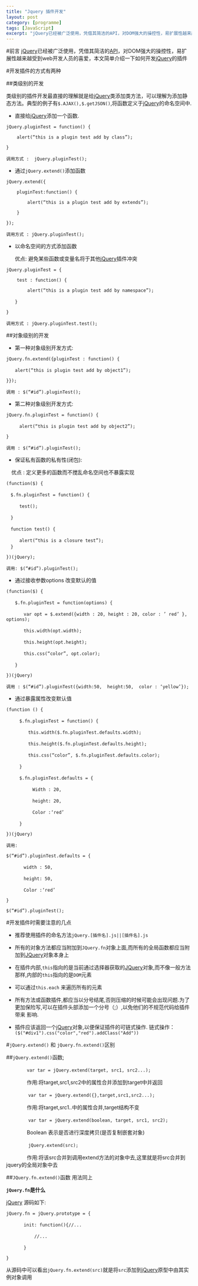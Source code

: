 ```yaml
---
title: "Jquery 插件开发"
layout: post
category: [programme]
tags: [JavaScript]
excerpt: "jQuery已经被广泛使用，凭借其简洁的API，对DOM强大的操控性，易扩展性越来越受到web开发人员的喜爱。本文简单介绍一下如何开发jQuery的插件"
---
```


#前言
[jQuery]已经被广泛使用，凭借其简洁的[API]，对DOM强大的操控性，易扩展性越来越受到web开发人员的喜爱，本文简单介绍一下如何开发[jQuery]的插件

#开发插件的方式有两种

##类级别的开发

类级别的插件开发最直接的理解就是给[jQuery]类添加类方法，可以理解为添加静态方法。典型的例子有`$.AJAX(),$.getJSON()`,将函数定义于[jQuery]的命名空间中.

*  直接给[jQuery]添加一个函数.

```
jQuery.pluginTest = function() {

	alert(“this is a plugin test add by class”);

}

调用方式 :  jQuery.pluginTest();
```


*  通过`jQuery.extend()`添加函数

```
jQuery.extend({

	pluginTest:function() {

		alert(“this is a plugin test add by extends”);

	}

});

调用方式 : jQuery.pluginTest();
```


*  以命名空间的方式添加函数

	优点: 避免某些函数或变量名将于其他[jQuery]插件冲突

```
jQuery.pluginTest = {

	test : function() {

		alert(“this is a plugin test add by namespace”);

　　}

}

调用方式 : jQuery.pluginTest.test();
```

##对象级别的开发

* 第一种对象级别开发方式:

```
jQuery.fn.extend({pluginTest : function() {

　　alert(“this is plugin test add by object1”);

}});

调用 : $(“#id”).pluginTest();
```

* 第二种对象级别开发方式:

```
jQuery.fn.pluginTest = function() {

　　　alert(“this is plugin test add by object2”);

}

调用 : $(“#id”).pluginTest();
```

* 保证私有函数的私有性(闭包):

　优点 : 定义更多的函数而不搅乱命名空间也不暴露实现

```
(function($) {

　$.fn.pluginTest = function() {

　　　test();

　}

　function test() {

　　　alert(“this is a closure test”);
　}

})(jQuery);

调用: $(“#id”).pluginTest();
```

* 通过接收参数options 改变默认的值

```
(function($) {

　　$.fn.pluginTest = function(options) {

　　　　var opt = $.extend({width : 20, height : 20, color : ’ red’ }, options);

　　　　this.width(opt.width);

　　　　this.height(opt.height);

　　　　this.css(“color”, opt.color);

　　}

})(jQuery)

调用 : $(“#id”).pluginTest({width:50,  height:50,  color : ‘yellow’});
```

* 通过暴露属性改变默认值

```
(function () {

　　　$.fn.pluginTest = function() {

　　　　　this.width($.fn.pluginTest.defaults.width);

　　　　　this.height($.fn.pluginTest.defaults.height);

　　　　　this.css(“color”, $.fn.pluginTest.defaults.color);

　　　}

　　　$.fn.pluginTest.defaults = {

　　　　　　Width : 20,

　　　　　　height: 20,

　　　　　　Color :‘red’ 

　　　}

})(jQuery)

调用: 

$(“#id”).pluginTest.defaults = {

　　　　width : 50,

　　　　height: 50,

　　　　Color :‘red’

}

$(“#id”).pluginTest();
```
 

 

#开发插件时需要注意的几点

* 推荐使用插件的命名方法`jQuery.[插件名].js||[插件名].js`

* 所有的对象方法都应当附加到`JQuery.fn`对象上面,而所有的全局函数都应当附加到[JQuery]对象本身上

* 在插件内部,`this`指向的是当前通过选择器获取的[JQuery]对象,而不像一般方法那样,内部的`this`指向的是`DOM`元素

* 可以通过`this.each` 来遍历所有的元素 

* 所有方法或函数插件,都应当以分号结尾,否则压缩的时候可能会出现问题.为了更加保险写,可以在插件头部添加一个分号（;）,以免他们的不规范代码给插件带来 影响.

* 插件应该返回一个[jQuery]对象,以便保证插件的可链式操作. 链式操作：`($("#div1").css("color","red").addClass("Add"))`

 

 

#`jQuery.extend()` 和 `jQuery.fn.extend()`区别

##`jQuery.extend()`函数;

　　　　``var tar = jQuery.extend(target, src1, src2...);``

　　　　作用:将target,src1,src2中的属性合并添加到target中并返回

　　　　
		``var tar = jQuery.extend({},target,src1,src2...);``

　　　　作用:将target,src1..中的属性合并,target结构不变

　　　　
		``var tar = jQuery.extend(boolean, target, src1, src2);``

　　　　Boolean 表示是否进行深度拷贝(是否复制嵌套对象)

　　　　
		``jQuery.extend(src);``

　　　　作用:将该src合并到调用extend方法的对象中去,这里就是将src合并到jquery的全局对象中去

 

##`JQuery.fn.extend()`函数 用法同上

__`jQuery.fn`是什么__


[jQuery] 源码如下\:


```
jQuery.fn = jQuery.prototype = {

　　　　init: function(){//...

	　　　　//...

　　　　}

}
```

从源码中可以看出`jQuery.fn.extend(src)`就是将`src`添加到[jQuery]原型中由其实例对象调用

[jQuery]:http://jquery.com/
[API]:http://api.jquery.com/